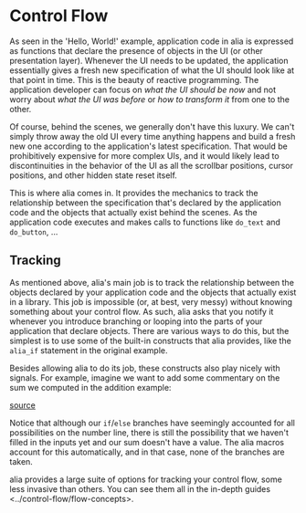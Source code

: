Control Flow
============

As seen in the 'Hello, World!' example, application code in alia is expressed as
functions that declare the presence of objects in the UI (or other presentation
layer). Whenever the UI needs to be updated, the application essentially gives a
fresh new specification of what the UI should look like at that point in time.
This is the beauty of reactive programming. The application developer can focus
on *what the UI should be now* and not worry about *what the UI was before* or
*how to transform it* from one to the other.

Of course, behind the scenes, we generally don't have this luxury. We can't
simply throw away the old UI every time anything happens and build a fresh new
one according to the application's latest specification. That would be
prohibitively expensive for more complex UIs, and it would likely lead to
discontinuities in the behavior of the UI as all the scrollbar positions, cursor
positions, and other hidden state reset itself.

This is where alia comes in. It provides the mechanics to track the relationship
between the specification that's declared by the application code and the
objects that actually exist behind the scenes. As the application code executes
and makes calls to functions like `do_text` and `do_button`, ...

Tracking
--------

As mentioned above, alia's main job is to track the relationship between
the objects declared by your application code and the objects that
actually exist in a library. This job is impossible (or, at best, very
messy) without knowing something about your control flow. As such, alia
asks that you notify it whenever you introduce branching or looping into
the parts of your application that declare objects. There are various
ways to do this, but the simplest is to use some of the built-in
constructs that alia provides, like the `alia_if` statement in the
original example.

Besides allowing alia to do its job, these constructs also play nicely
with signals. For example, imagine we want to add some commentary on the
sum we computed in the addition example:

[source](addition.cpp ':include :fragment=analysis')

<div class="demo-panel">
<div id="addition-analysis"></div>
</div>
<!-- <script>init_alia_demo('addition-analysis')</script> -->

Notice that although our `if`/`else` branches have seemingly accounted
for all possibilities on the number line, there is still the possibility
that we haven't filled in the inputs yet and our sum doesn't have a
value. The alia macros account for this automatically, and in that case,
none of the branches are taken.

alia provides a large suite of options for tracking your control flow,
some less invasive than others. You can see them all in the
in-depth guides
&lt;../control-flow/flow-concepts&gt;.


